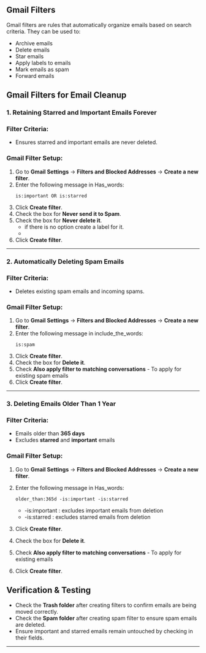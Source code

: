 ## Gmail Filters

Gmail filters are rules that automatically organize emails based on search criteria. They can be used to: 
- Archive emails 
- Delete emails
- Star emails
- Apply labels to emails
- Mark emails as spam
- Forward emails

## Gmail Filters for Email Cleanup


### 1. Retaining Starred and Important Emails Forever

### **Filter Criteria:**

- Ensures starred and important emails are never deleted.

 ### **Gmail Filter Setup:**

1. Go to **Gmail Settings** → **Filters and Blocked Addresses** → **Create a new filter**.
2. Enter the following message in Has_words:
   ```
   is:important OR is:starred
   ```
3. Click **Create filter**.
4. Check the box for **Never send it to Spam**.
5. Check the box for **Never delete it**.
   - if there is no option create a label for it.
   - 
6. Click **Create filter**.

---

### 2. Automatically Deleting Spam Emails

### **Filter Criteria:**

- Deletes existing spam emails and incoming spams.

### **Gmail Filter Setup:**

1. Go to **Gmail Settings** → **Filters and Blocked Addresses** → **Create a new filter**.
2. Enter the following message in include_the_words:
   ```
   is:spam
   ```
3. Click **Create filter**.
4. Check the box for **Delete it**.
5. Check **Also apply filter to matching conversations** - To apply for existing spam emails
6. Click **Create filter**.

---

### 3. Deleting Emails Older Than 1 Year 

### **Filter Criteria:**

- Emails older than **365 days**
- Excludes **starred** and **important** emails 

### **Gmail Filter Setup:**

1. Go to **Gmail Settings** → **Filters and Blocked Addresses** → **Create a new filter**.
2. Enter the following message in Has_words:
   ```
   older_than:365d -is:important -is:starred
   ```
   - -is:important : excludes important emails from deletion
   - -is:starred : excludes starred emails from deletion
  
3. Click **Create filter**.
4. Check the box for **Delete it**.
5. Check **Also apply filter to matching conversations** - To apply for existing emails 
6. Click **Create filter**.



## **Verification & Testing**
- Check the **Trash folder** after creating filters to confirm emails are being moved correctly.
- Check the **Spam folder** after creating spam filter to ensure spam emails are deleted.
- Ensure important and starred emails remain untouched by checking in their fields.

---

